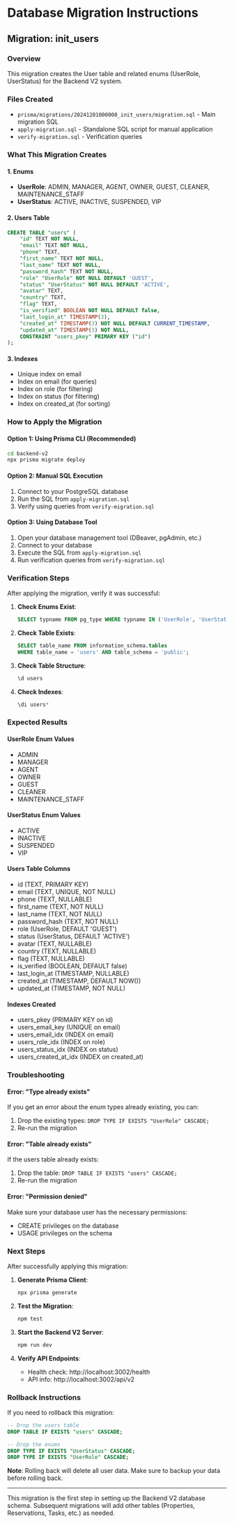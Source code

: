 # Database Migration Instructions

## Migration: init_users

### Overview
This migration creates the User table and related enums (UserRole, UserStatus) for the Backend V2 system.

### Files Created
- `prisma/migrations/20241201000000_init_users/migration.sql` - Main migration SQL
- `apply-migration.sql` - Standalone SQL script for manual application
- `verify-migration.sql` - Verification queries

### What This Migration Creates

#### 1. Enums
- **UserRole**: ADMIN, MANAGER, AGENT, OWNER, GUEST, CLEANER, MAINTENANCE_STAFF
- **UserStatus**: ACTIVE, INACTIVE, SUSPENDED, VIP

#### 2. Users Table
```sql
CREATE TABLE "users" (
    "id" TEXT NOT NULL,
    "email" TEXT NOT NULL,
    "phone" TEXT,
    "first_name" TEXT NOT NULL,
    "last_name" TEXT NOT NULL,
    "password_hash" TEXT NOT NULL,
    "role" "UserRole" NOT NULL DEFAULT 'GUEST',
    "status" "UserStatus" NOT NULL DEFAULT 'ACTIVE',
    "avatar" TEXT,
    "country" TEXT,
    "flag" TEXT,
    "is_verified" BOOLEAN NOT NULL DEFAULT false,
    "last_login_at" TIMESTAMP(3),
    "created_at" TIMESTAMP(3) NOT NULL DEFAULT CURRENT_TIMESTAMP,
    "updated_at" TIMESTAMP(3) NOT NULL,
    CONSTRAINT "users_pkey" PRIMARY KEY ("id")
);
```

#### 3. Indexes
- Unique index on email
- Index on email (for queries)
- Index on role (for filtering)
- Index on status (for filtering)
- Index on created_at (for sorting)

### How to Apply the Migration

#### Option 1: Using Prisma CLI (Recommended)
```bash
cd backend-v2
npx prisma migrate deploy
```

#### Option 2: Manual SQL Execution
1. Connect to your PostgreSQL database
2. Run the SQL from `apply-migration.sql`
3. Verify using queries from `verify-migration.sql`

#### Option 3: Using Database Tool
1. Open your database management tool (DBeaver, pgAdmin, etc.)
2. Connect to your database
3. Execute the SQL from `apply-migration.sql`
4. Run verification queries from `verify-migration.sql`

### Verification Steps

After applying the migration, verify it was successful:

1. **Check Enums Exist**:
   ```sql
   SELECT typname FROM pg_type WHERE typname IN ('UserRole', 'UserStatus');
   ```

2. **Check Table Exists**:
   ```sql
   SELECT table_name FROM information_schema.tables 
   WHERE table_name = 'users' AND table_schema = 'public';
   ```

3. **Check Table Structure**:
   ```sql
   \d users
   ```

4. **Check Indexes**:
   ```sql
   \di users*
   ```

### Expected Results

#### UserRole Enum Values
- ADMIN
- MANAGER
- AGENT
- OWNER
- GUEST
- CLEANER
- MAINTENANCE_STAFF

#### UserStatus Enum Values
- ACTIVE
- INACTIVE
- SUSPENDED
- VIP

#### Users Table Columns
- id (TEXT, PRIMARY KEY)
- email (TEXT, UNIQUE, NOT NULL)
- phone (TEXT, NULLABLE)
- first_name (TEXT, NOT NULL)
- last_name (TEXT, NOT NULL)
- password_hash (TEXT, NOT NULL)
- role (UserRole, DEFAULT 'GUEST')
- status (UserStatus, DEFAULT 'ACTIVE')
- avatar (TEXT, NULLABLE)
- country (TEXT, NULLABLE)
- flag (TEXT, NULLABLE)
- is_verified (BOOLEAN, DEFAULT false)
- last_login_at (TIMESTAMP, NULLABLE)
- created_at (TIMESTAMP, DEFAULT NOW())
- updated_at (TIMESTAMP, NOT NULL)

#### Indexes Created
- users_pkey (PRIMARY KEY on id)
- users_email_key (UNIQUE on email)
- users_email_idx (INDEX on email)
- users_role_idx (INDEX on role)
- users_status_idx (INDEX on status)
- users_created_at_idx (INDEX on created_at)

### Troubleshooting

#### Error: "Type already exists"
If you get an error about the enum types already existing, you can:
1. Drop the existing types: `DROP TYPE IF EXISTS "UserRole" CASCADE;`
2. Re-run the migration

#### Error: "Table already exists"
If the users table already exists:
1. Drop the table: `DROP TABLE IF EXISTS "users" CASCADE;`
2. Re-run the migration

#### Error: "Permission denied"
Make sure your database user has the necessary permissions:
- CREATE privileges on the database
- USAGE privileges on the schema

### Next Steps

After successfully applying this migration:

1. **Generate Prisma Client**:
   ```bash
   npx prisma generate
   ```

2. **Test the Migration**:
   ```bash
   npm test
   ```

3. **Start the Backend V2 Server**:
   ```bash
   npm run dev
   ```

4. **Verify API Endpoints**:
   - Health check: http://localhost:3002/health
   - API info: http://localhost:3002/api/v2

### Rollback Instructions

If you need to rollback this migration:

```sql
-- Drop the users table
DROP TABLE IF EXISTS "users" CASCADE;

-- Drop the enums
DROP TYPE IF EXISTS "UserStatus" CASCADE;
DROP TYPE IF EXISTS "UserRole" CASCADE;
```

**Note**: Rolling back will delete all user data. Make sure to backup your data before rolling back.

---

This migration is the first step in setting up the Backend V2 database schema. Subsequent migrations will add other tables (Properties, Reservations, Tasks, etc.) as needed.
